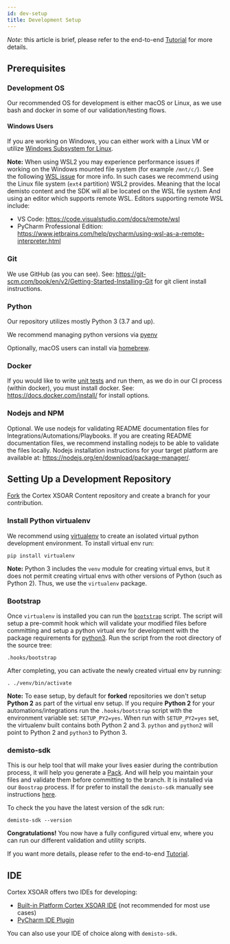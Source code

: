 ```yaml
---
id: dev-setup
title: Development Setup
---
```


*Note*: this article is brief, please refer to the end-to-end [Tutorial](../tutorials/tut-setup-dev) for more details.

## Prerequisites

### Development OS
Our recommended OS for development is either macOS or Linux, as we use bash and docker in some of our validation/testing flows.

#### Windows Users
If you are working on Windows, you can either work with a Linux VM or utilize [Windows Subsystem for Linux](https://docs.microsoft.com/en-us/windows/wsl/install-win10). 

**Note:** When using WSL2 you may experience performance issues if working on the Windows mounted file system (for example `/mnt/c/`). See the following [WSL issue](https://github.com/microsoft/WSL/issues/4197) for more info. In such cases we recommend using the Linux file system (`ext4` partition) WSL2 provides. Meaning that the local demisto content and the SDK will all be located on the WSL file system And using an editor which supports remote WSL. Editors supporting remote WSL include:
* VS Code: https://code.visualstudio.com/docs/remote/wsl
* PyCharm Professional Edition: https://www.jetbrains.com/help/pycharm/using-wsl-as-a-remote-interpreter.html 


### Git
We use GitHub (as you can see). See: https://git-scm.com/book/en/v2/Getting-Started-Installing-Git for git client install instructions.

### Python
Our repository utilizes mostly Python 3 (3.7 and up).

We recommend managing python versions via [pyenv](https://github.com/pyenv/pyenv)

Optionally, macOS users can install via [homebrew](https://docs.brew.sh/Homebrew-and-Python).

### Docker
If you would like to write [unit tests](unit-testing) and run them, as we do in our CI process (within docker), you must install docker. See: https://docs.docker.com/install/ for install options.

### Nodejs and NPM
Optional. We use nodejs for validating README documentation files for Integrations/Automations/Playbooks. If you are creating README documentation files, we recommend installing nodejs to be able to validate the files locally. Nodejs installation instructions for your target platform are available at: https://nodejs.org/en/download/package-manager/.

## Setting Up a Development Repository
[Fork](https://guides.github.com/activities/forking/) the Cortex XSOAR Content repository and create a branch for your contribution.

### Install Python virtualenv
We recommend using [virtualenv](https://github.com/pypa/virtualenv) to create an isolated virtual python development environment. To install virtual env run:
```
pip install virtualenv
```
**Note:** Python 3 includes the `venv` module for creating virtual envs, but it does not permit creating virtual envs with other versions of Python (such as Python 2). Thus, we use the `virtualenv` package.

### Bootstrap
Once `virtualenv` is installed you can run the [`bootstrap`](https://github.com/demisto/content/blob/master/.hooks/bootstrap) script. The script will setup a pre-commit hook which will validate your modified files before committing and setup a python virtual env for development with the package requirements for [python3](https://github.com/demisto/content/blob/master/dev-requirements-py3.txt). Run the script from the root directory of the source tree:
```
.hooks/bootstrap
```
After completing, you can activate the newly created virtual env by running:
```
. ./venv/bin/activate
```
**Note:** To ease setup, by default for **forked** repositories we don't setup **Python 2** as part of the virtual env setup. If you require **Python 2** for your automations/integrations run the `.hooks/bootstrap` script with the environment variable set: `SETUP_PY2=yes`. When run with `SETUP_PY2=yes` set, the virtualenv built contains both Python 2 and 3. `python` and `python2` will point to Python 2 and `python3` to Python 3.

### demisto-sdk 
This is our help tool that will make your lives easier during the contribution process, it will help you generate a 
[Pack](packs-format). And will help you maintain your files and validate them before committing to the branch. It is installed via our `Boostrap` process. If for prefer to install the `demisto-sdk` manually see instructions [here](https://github.com/demisto/demisto-sdk).

To check the you have the latest version of the sdk run:
```
demisto-sdk --version
```

**Congratulations!** You now have a fully configured virtual env, where you can run our different validation and utility scripts. 

If you want more details, please refer to the end-to-end [Tutorial](../tutorials/tut-setup-dev).

## IDE

Cortex XSOAR offers two IDEs for developing: 
* [Built-in Platform Cortex XSOAR IDE](../integrations/xsoar-ide) (not recommended for most use cases)
* [PyCharm IDE Plugin](../integrations/pycharm-plugin)

You can also use your IDE of choice along with `demisto-sdk`.

